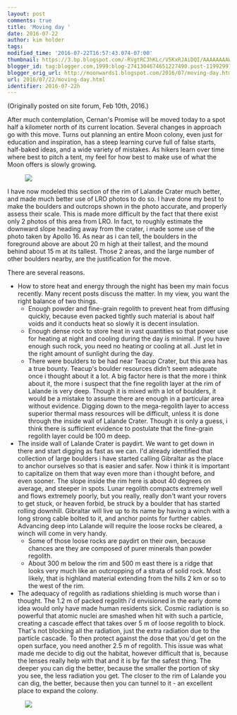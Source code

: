 ```yaml
---
layout: post
comments: true
title: 'Moving day '
date: 2016-07-22
author: kim holder
tags:
modified_time: '2016-07-22T16:57:43.074-07:00'
thumbnail: https://3.bp.blogspot.com/-RVgtRC3hKLc/V5KxRJAiDQI/AAAAAAAAWKY/rUvqt6innfwbGSMWpiqrE9_wVXHceJwjQCK4B/s72-c/2016021018045356bb7bc524762.jpg
blogger_id: tag:blogger.com,1999:blog-2741304674651227490.post-1199299183123830649
blogger_orig_url: http://moonwards1.blogspot.com/2016/07/moving-day.html
url: 2016/07/22/moving-day.html
identifier: 2016-07-22h
---
```


(Originally posted on site forum, Feb 10th, 2016.)

After much contemplation, Cernan's Promise will be moved today to a spot half a kilometer north of its current location. Several changes in approach go with this move. Turns out planning an entire Moon colony, even just for education and inspiration, has a steep learning curve full of false starts, half-baked ideas, and a wide variety of mistakes. As hikers learn over time where best to pitch a tent, my feel for how best to make use of what the Moon offers is slowly growing.

<figure><img  src="https://www.moonwards.com/img/oldGibralterModel.jpg" /></figure>

I have now modeled this section of the rim of Lalande Crater much better, and made much better use of LRO photos to do so. I have done my best to make the boulders and outcrops shown in the photo accurate, and properly assess their scale. This is made more difficult by the fact that there exist only 2 photos of this area from LRO. In fact, to roughly estimate the downward slope heading away from the crater, i made some use of the photo taken by Apollo 16. As near as i can tell, the boulders in the foreground above are about 20 m high at their tallest, and the mound behind about 15 m at its tallest. Those 2 areas, and the large number of other boulders nearby, are the justification for the move.

There are several reasons.

*   How to store heat and energy through the night has been my main focus recently. Many recent posts discuss the matter. In my view, you want the right balance of two things.
    *   Enough powder and fine-grain regolith to prevent heat from diffusing quickly, because even packed tightly such material is about half voids and it conducts heat so slowly it is decent insulation.
    *   Enough dense rock to store heat in vast quantities so that power use for heating at night and cooling during the day is minimal. If you have enough such rock, you need no heating or cooling at all. Just let in the right amount of sunlight during the day.
    *   There were boulders to be had near Teacup Crater, but this area has a true bounty. Teacup's boulder resources didn't seem adequate once i thought about it a lot. A big factor here is that the more i think about it, the more i suspect that the fine regolith layer at the rim of Lalande is very deep. Though it is mixed with a lot of boulders, it would be a mistake to assume there are enough in a particular area without evidence. Digging down to the mega-regolith layer to access superior thermal mass resources will be difficult, unless it is done through the inside wall of Lalande Crater. Though it is only a guess, i think there is sufficient evidence to postulate that the fine-grain regolith layer could be 100 m deep.
*   The inside wall of Lalande Crater is paydirt. We want to get down in there and start digging as fast as we can. I'd already identified that collection of large boulders i have started calling Gibraltar as the place to anchor ourselves so that is easier and safer. Now i think it is important to capitalize on them that way even more than i thought before, and even sooner. The slope inside the rim here is about 40 degrees on average, and steeper in spots. Lunar regolith compacts extremely well and flows extremely poorly, but you really, really don't want your rovers to get stuck, or heaven forbid, be struck by a boulder that has started rolling downhill. Gibraltar will live up to its name by having a winch with a long strong cable bolted to it, and anchor points for further cables. Advancing deep into Lalande will require the loose rocks be cleared, a winch will come in very handy.
    *   Some of those loose rocks are paydirt on their own, because chances are they are composed of    purer minerals than powder regolith.
    *   About 300 m below the rim and 500 m east there is a ridge that looks very much like an outcropping of a strata of solid rock. Most likely, that is highland material extending from the hills 2 km or so to the west of the rim.
*   The adequacy of regolith as radiations shielding is much worse than i thought. The 1.2 m of packed regolith i'd envisioned in the early dome idea would only have made human residents sick. Cosmic radiation is so powerful that atomic nuclei are smashed when hit with such a particle, creating a cascade effect that takes over 5 m of loose regolith to block. That's not blocking all the radiation, just the extra radiation due to the particle cascade. To then protect against the dose that you'd get on the open surface, you need another 2.5 m of regolith. This issue was what made me decide to dig out the habitat, however difficult that is, because the lenses really help with that and it is by far the safest thing. The deeper you can dig the better, because the smaller the portion of sky you see, the less radiation you get. The closer to the rim of Lalande you can dig, the better, because then you can tunnel to it - an excellent place to expand the colony.

<figure><img  src="https://www.moonwards.com/img/quickmap-distance.jpg" /></figure>
